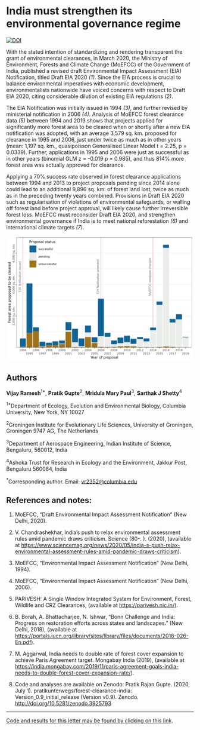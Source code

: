 # India must strengthen its environmental governance regime

[![DOI](https://zenodo.org/badge/276123653.svg)](https://zenodo.org/badge/latestdoi/276123653)

With the stated intention of standardizing and rendering transparent the grant of environmental clearances, in March 2020, the Ministry of Environment, Forests and Climate Change (MoEFCC) of the Government of India, published a revised draft Environmental Impact Assessment (EIA) Notification, titled Draft EIA 2020 _(1)_. Since the EIA process is crucial to balance environmental imperatives with economic development, environmentalists nationwide have voiced concerns with respect to Draft EIA 2020, citing considerable dilution of existing EIA regulations _(2)_. 

The EIA Notification was initially issued in 1994 _(3)_, and further revised by ministerial notification in 2006 _(4)_. Analysis of MoEFCC forest clearance data _(5)_ between 1994 and 2019 shows that projects applied for significantly more forest area to be cleared when or shortly after a new EIA notification was adopted, with an average 3,579 sq. km. proposed for clearance in 1995 and 2006, just under twice as much as in other years (mean: 1,197 sq. km., quasipoisson Generalised Linear Model t = 2.25, p = 0.0339). Further, applications in 1995 and 2006 were just as successful as in other years (binomial GLM z = -0.019 p = 0.985), and thus 814% more forest area was actually approved for clearance. 

Applying a 70% success rate observed in forest clearance applications between 1994 and 2013 to project proposals pending since 2014 alone could lead to an additional 9,896 sq. km. of forest land lost, twice as much as in the preceding twenty years combined. Provisions in Draft EIA 2020 such as regularisation of violations of environmental safeguards, or walling off forest land before project approval, will likely cause further irreversible forest loss. MoEFCC must reconsider Draft EIA 2020, and strengthen environmental governance if India is to meet national reforestation _(6)_ and international climate targets _(7)_.

![Forest area applied to be cleared 1994 -- 2020. Colours represent the outcomes of the applications.](https://github.com/pratikunterwegs/forest-clearance-india/blob/master/Figures/fig_area_by_year.png)

## Authors

**Vijay Ramesh**<sup>1*</sup>, **Pratik Gupte**<sup>2</sup>, **Mridula Mary Paul**<sup>3</sup>, **Sarthak J Shetty**<sup>4</sup>

<sup>1*</sup>Department of Ecology, Evolution and Environmental Biology, Columbia University, New York, NY 10027

<sup>2</sup>Groningen Institute for Evolutionary Life Sciences, University of Groningen, Groningen 9747 AG, The Netherlands

<sup>3</sup>Department of Aerospace Engineering, Indian Institute of Science, Bengaluru, 560012, India

<sup>4</sup>Ashoka Trust for Research in Ecology and the Environment, Jakkur Post, Bengaluru 560064, India

<sup>*</sup>Corresponding author. Email: vr2352@columbia.edu 

## References and notes:

1. MoEFCC, “Draft Environmental Impact Assessment Notification” (New Delhi, 2020).
2. V. Chandrashekhar, India’s push to relax environmental assessment rules amid pandemic draws criticism. Science (80-. ). (2020), (available at https://www.sciencemag.org/news/2020/05/india-s-push-relax-environmental-assessment-rules-amid-pandemic-draws-criticism).
3. MoEFCC, “Environmental Impact Assessment Notification” (New Delhi, 1994).
4. MoEFCC, “Environmental Impact Assessment Notification” (New Delhi, 2006).
5. PARIVESH: A Single Window Integrated System for Environment, Forest, Wildlife and CRZ Clearances, (available at https://parivesh.nic.in/).
6. B. Borah, A. Bhattacharjee, N. Ishwar, “Bonn Challenge and India: Progress on restoration efforts across states and landscapes.” (New Delhi, 2018), (available at https://portals.iucn.org/library/sites/library/files/documents/2018-026-En.pdf).
7. M. Aggarwal, India needs to double rate of forest cover expansion to achieve Paris Agreement target. Mongabay India (2019), (available at https://india.mongabay.com/2019/11/paris-agreement-goals-india-needs-to-double-forest-cover-expansion-rate/).

8. Code and analyses are available on Zenodo: Pratik Rajan Gupte. (2020, July 1). pratikunterwegs/forest-clearance-india: Version_0.9_initial_release (Version v0.9). Zenodo. http://doi.org/10.5281/zenodo.3925793

---

[Code and results for this letter may be found by clicking on this link](https://pratikunterwegs.github.io/forest-clearance-india/).
